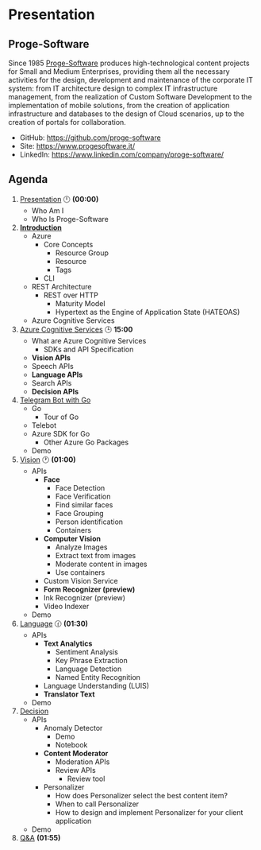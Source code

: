 # Presentation

## Proge-Software

Since 1985 [Proge-Software](https://www.progesoftware.it/) produces high-technological content projects for Small and Medium Enterprises, providing them all the necessary activities for the design, development and maintenance of the corporate IT system: from IT architecture design to complex IT infrastructure management, from the realization of Custom Software Development to the implementation of mobile solutions, from the creation of application infrastructure and databases to the design of Cloud scenarios, up to the creation of portals for collaboration.

- GitHub: https://github.com/proge-software
- Site: https://www.progesoftware.it/
- LinkedIn: https://www.linkedin.com/company/proge-software/

## Agenda

1. [Presentation](01.presentation.md) :clock12: **(00:00)**
   - Who Am I
   - Who Is Proge-Software
1. **[Introduction](02.introduction.md)**
   - Azure
     - Core Concepts
       - Resource Group
       - Resource
       - Tags
     - CLI
   - REST Architecture
     - REST over HTTP
       - Maturity Model
       - Hypertext as the Engine of Application State (HATEOAS)
   - Azure Cognitive Services
1. [Azure Cognitive Services](03.azure-cognitive-services.md) :clock3: **15:00**
   - What are Azure Cognitive Services
     - SDKs and API Specification
   - **Vision APIs**
   - Speech APIs
   - **Language APIs**
   - Search APIs
   - **Decision APIs**
1. [Telegram Bot with Go](04.tgbot-go.md)
   - Go
     - Tour of Go
   - Telebot
   - Azure SDK for Go
     - Other Azure Go Packages
   - Demo
1. [Vision](05.vision.md) :clock1: **(01:00)**
   - APIs
     - **Face**
       - Face Detection
       - Face Verification
       - Find similar faces
       - Face Grouping
       - Person identification
       - Containers
     - **Computer Vision**
       - Analyze Images
       - Extract text from images
       - Moderate content in images
       - Use containers
     - Custom Vision Service
     - **Form Recognizer (preview)**
     - Ink Recognizer (preview)
     - Video Indexer
   - Demo
1. [Language](06.language.md) :clock130: **(01:30)**
   - APIs
     - **Text Analytics**
       - Sentiment Analysis
       - Key Phrase Extraction
       - Language Detection
       - Named Entity Recognition
     - Language Understanding (LUIS)
     - **Translator Text**
   - Demo
1. [Decision](07.decision.md)
   - APIs
     - Anomaly Detector
       - Demo
       - Notebook
     - **Content Moderator**
       - Moderation APIs
       - Review APIs
         - Review tool
     - Personalizer
       - How does Personalizer select the best content item?
       - When to call Personalizer
       - How to design and implement Personalizer for your client application
   - Demo
1. [Q&A](08.q&a.md) **(01:55)**